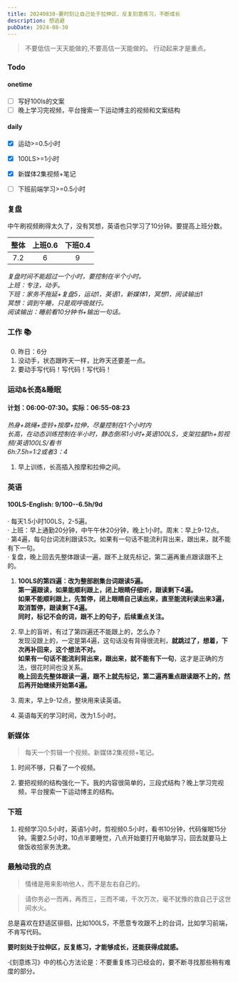 ```yaml
---
title: 20240830-要时刻让自己处于拉伸区，反复刻意练习，不断成长
description: 想逃避
pubDate: 2024-08-30
---
```



>  不要低估一天天能做的,不要高估一天能做的。 行动起来才是重点。

### Todo
#### onetime
- [ ] 写好100ls的文案
- [ ] 晚上学习完视频，平台搜索一下运动博主的视频和文案结构
#### daily
- [x] 运动>=0.5小时
- [x] 100LS>=1小时
- [x] 新媒体2集视频+笔记
- [ ] 下班前端学习>=0.5小时


### 复盘

中午刷视频刷得太久了，没有冥想，英语也只学习了10分钟。要提高上班分数。  


| 整体    | 上班0.6 | 下班0.4  |
|:------:|:------: |:------:  |
| 7.2    | 6       | 9        |

*复盘时间不能超过一个小时，要控制在半个小时。*  
*上班：专注，动手。*  
*下班：家务不拖延+复盘5，运动1，英语1，新媒体1，冥想1，阅读输出1*   
*冥想：调到午睡，只是观呼吸就行。*   
*阅读输出：睡前看10分钟书+输出一句话。* 




### 工作 📚

0. 昨日：6分
1. 没动手，状态跟昨天一样，比昨天还要差一点。
2. 要动手写代码！写代码！写代码！


### 运动&长高&睡眠

#### 计划：06:00-07:30。实际：06:55-08:23
*热身+跳绳+壶铃+按摩+拉伸，尽量控制在1个小时内*  
*长高，在动态训练控制在半小时，静态倒吊1小时+英语100LS，支架拉腿1h+剪视频/英语100LS/看书*  
*6h:7.5h=1:2或者3：4*

1. 早上训练，长高插入按摩和拉伸之间。



### 英语

#### 100LS-English: 9/100--6.5h/9d

· 每天1.5小时100LS，2-5遍。  
· 上班：早上通勤20分钟，中午午休20分钟，晚上1小时。周末：早上9-12点。  
· 第4遍，每句台词流利跟读5次。如果有一句话不能流利背出来，跟出来，就不能有下一句。  
· 复盘，晚上回去先整体跟读一遍，跟不上就先标记，第二遍再重点跟读跟不上的。  

1. **100LS的第四遍：改为整部剧集台词跟读5遍。**  
**第一遍跟读，如果能顺利跟上，闭上眼睛仔细听，跟读剩下4遍。**  
**如果不能顺利跟上，先暂停，闭上眼睛自己读出来，直至能流利读出来3遍，取消暂停，跟读剩下4遍。**  
**同时，标记不会的词，跟不上的句子，后续重点关注。**    

2. 早上的盲听，有过了第四遍还不能跟上的，怎么办？  
发现没跟上的，一定是第4遍，这句话没有背得很流利，**就跳过了，想着，下次再补回来，这个想法不对。**  
**如果有一句话不能流利背出来，跟出来，就不能有下一句**，这才是正确的方法，很花时间也没关系。  
**晚上回去先整体跟读一遍，跟不上就先标记，第二遍再重点跟读跟不上的，然后再开始继续开始第4遍。**  

3. 周末，早上9-12点，整块用来读英语。

4. 英语每天的学习时间，改为1.5小时。
    

### 新媒体

> 每天一个剪辑一个视频。新媒体2集视频+笔记。

1. 时间不够，只看了一个视频。

2. 要把视频的结构强化一下。我的内容很简单的，三段式结构？晚上学习完视频，平台搜索一下运动博主的结构。


### 下班

1. 视频学习0.5小时，英语1小时，剪视频0.5小时，看书10分钟，代码催眠15分钟。需要2.5小时，10点半要睡觉，八点开始要打开电脑学习，回去就要马上做饭收拾家务洗漱。


###  最触动我的点

> 情绪是用来影响他人，而不是左右自己的。

> 请你务必一而再，再而三，三而不竭，千次万次，毫不犹豫的救自己于这世间水火。


总是喜欢在舒适区徘徊，比如100LS，不愿意专攻跟不上的台词，比如学习前端，不肯写代码。

**要时刻处于拉伸区，反复练习，才能够成长，还能获得成就感。**

·《刻意练习》中的核心方法论是：不要重复练习已经会的，要不断寻找那些稍有难度的部分。











